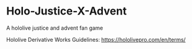 # Holo-Justice-X-Advent
A hololive justice and advent fan game

Hololive Derivative Works Guidelines: https://hololivepro.com/en/terms/
